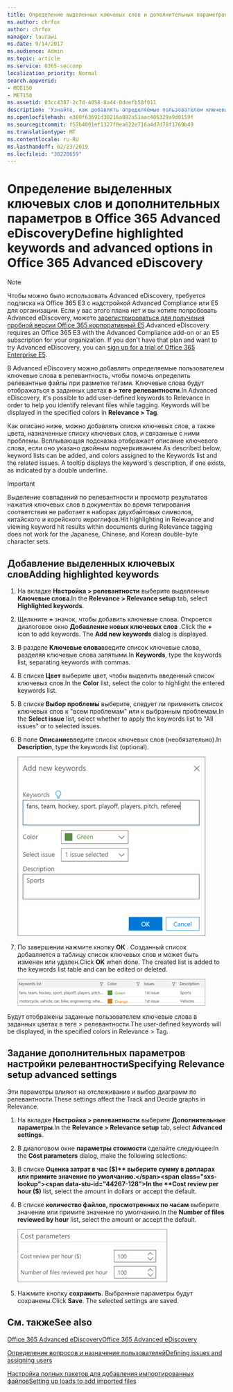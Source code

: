 ```yaml
---
title: Определение выделенных ключевых слов и дополнительных параметров в Office 365 Advanced eDiscovery
ms.author: chrfox
author: chrfox
manager: laurawi
ms.date: 9/14/2017
ms.audience: Admin
ms.topic: article
ms.service: O365-seccomp
localization_priority: Normal
search.appverid:
- MOE150
- MET150
ms.assetid: 03cc4387-2c7d-4058-8a44-0deefb58f011
description: 'Узнайте, как добавлять определяемые пользователем ключевые слова в релевантность для определения релевантных файлов при разметке в Office 365 Advanced eDiscovery и указать параметры затрат.  '
ms.openlocfilehash: e380f63691d30216a082a51aac406329a9d0159f
ms.sourcegitcommit: f57b4001ef1327f0ea622e716a4d7d78f1769b49
ms.translationtype: MT
ms.contentlocale: ru-RU
ms.lasthandoff: 02/23/2019
ms.locfileid: "30220659"
---
```

# <a name="define-highlighted-keywords-and-advanced-options-in-office-365-advanced-ediscovery"></a><span data-ttu-id="44267-103">Определение выделенных ключевых слов и дополнительных параметров в Office 365 Advanced eDiscovery</span><span class="sxs-lookup"><span data-stu-id="44267-103">Define highlighted keywords and advanced options in Office 365 Advanced eDiscovery</span></span>

> [!NOTE]
> <span data-ttu-id="44267-p101">Чтобы можно было использовать Advanced eDiscovery, требуется подписка на Office 365 E3 с надстройкой Advanced Compliance или E5 для организации. Если у вас этого плана нет и вы хотите попробовать Advanced eDiscovery, можете [зарегистрироваться для получения пробной версии Office 365 корпоративный E5](https://go.microsoft.com/fwlink/p/?LinkID=698279).</span><span class="sxs-lookup"><span data-stu-id="44267-p101">Advanced eDiscovery requires an Office 365 E3 with the Advanced Compliance add-on or an E5 subscription for your organization. If you don't have that plan and want to try Advanced eDiscovery, you can [sign up for a trial of Office 365 Enterprise E5](https://go.microsoft.com/fwlink/p/?LinkID=698279).</span></span> 
  
<span data-ttu-id="44267-p102">В Advanced eDiscovery можно добавлять определяемые пользователем ключевые слова в релевантность, чтобы помочь определить релевантные файлы при разметке тегами. Ключевые слова будут отображаться в заданных цветах **в \> теге релевантности**.</span><span class="sxs-lookup"><span data-stu-id="44267-p102">In Advanced eDiscovery, it's possible to add user-defined keywords to Relevance in order to help you identify relevant files while tagging. Keywords will be displayed in the specified colors in **Relevance \> Tag**.</span></span> 
  
<span data-ttu-id="44267-p103">Как описано ниже, можно добавлять списки ключевых слов, а также цвета, назначенные списку ключевых слов, и связанные с ними проблемы. Всплывающая подсказка отображает описание ключевого слова, если оно указано двойным подчеркиванием.</span><span class="sxs-lookup"><span data-stu-id="44267-p103">As described below, keyword lists can be added, and colors assigned to the Keywords list and the related issues. A tooltip displays the keyword's description, if one exists, as indicated by a double underline.</span></span>
  
> [!IMPORTANT]
> <span data-ttu-id="44267-110">Выделение совпадений по релевантности и просмотр результатов нажатия ключевых слов в документах во время тегирования соответствия не работает в наборах двухбайтовых символов, китайского и корейского иероглифов.</span><span class="sxs-lookup"><span data-stu-id="44267-110">Hit highlighting in Relevance and viewing keyword hit results within documents during Relevance tagging does not work for the Japanese, Chinese, and Korean double-byte character sets.</span></span> 
  
## <a name="adding-highlighted-keywords"></a><span data-ttu-id="44267-111">Добавление выделенных ключевых слов</span><span class="sxs-lookup"><span data-stu-id="44267-111">Adding highlighted keywords</span></span>

1. <span data-ttu-id="44267-112">На вкладке **Настройка \> релевантности** выберите выделенные **Ключевые слова**.</span><span class="sxs-lookup"><span data-stu-id="44267-112">In the **Relevance \> Relevance setup** tab, select **Highlighted keywords**.</span></span>
    
2. <span data-ttu-id="44267-p104">Щелкните **+** значок, чтобы добавить ключевые слова. Откроется диалоговое окно **Добавление новых ключевых слов** .</span><span class="sxs-lookup"><span data-stu-id="44267-p104">Click the **+** icon to add keywords. The **Add new keywords** dialog is displayed.</span></span> 
    
3. <span data-ttu-id="44267-115">В разделе **Ключевые слова**введите список ключевые слова, разделяя ключевые слова запятыми.</span><span class="sxs-lookup"><span data-stu-id="44267-115">In **Keywords**, type the keywords list, separating keywords with commas.</span></span> 
    
4. <span data-ttu-id="44267-116">В списке **Цвет** выберите цвет, чтобы выделить введенный список ключевых слов.</span><span class="sxs-lookup"><span data-stu-id="44267-116">In the **Color** list, select the color to highlight the entered keywords list.</span></span> 
    
5. <span data-ttu-id="44267-117">В списке **Выбор проблемы** выберите, следует ли применить список ключевых слов к "всем проблемам" или к выбранным проблемам.</span><span class="sxs-lookup"><span data-stu-id="44267-117">In the **Select issue** list, select whether to apply the keywords list to "All issues" or to selected issues.</span></span> 
    
6. <span data-ttu-id="44267-118">В поле **Описание**введите список ключевых слов (необязательно).</span><span class="sxs-lookup"><span data-stu-id="44267-118">In **Description**, type the keywords list (optional).</span></span>
    
    ![Добавление ключевых слов](media/1683a71f-0875-48fc-b4ef-01f3b0e8e8e9.png)
  
7. <span data-ttu-id="44267-p105">По завершении нажмите кнопку **ОК** . Созданный список добавляется в таблицу список ключевых слов и может быть изменен или удален.</span><span class="sxs-lookup"><span data-stu-id="44267-p105">Click **OK** when done. The created list is added to the keywords list table and can be edited or deleted.</span></span> 
    
    ![Список ключевых слов на вкладке "Настройка релевантности"](media/a05d5ec0-8bde-470d-97e2-456b169281d6.png)
  
<span data-ttu-id="44267-123">Будут отображены заданные пользователем ключевые слова в заданных цветах в теге \> релевантности.</span><span class="sxs-lookup"><span data-stu-id="44267-123">The user-defined keywords will be displayed, in the specified colors in Relevance \> Tag.</span></span> 
  
## <a name="specifying-relevance-setup-advanced-settings"></a><span data-ttu-id="44267-124">Задание дополнительных параметров настройки релевантности</span><span class="sxs-lookup"><span data-stu-id="44267-124">Specifying Relevance setup advanced settings</span></span>

<span data-ttu-id="44267-125">Эти параметры влияют на отслеживание и выбор диаграмм по релевантности.</span><span class="sxs-lookup"><span data-stu-id="44267-125">These settings affect the Track and Decide graphs in Relevance.</span></span>
  
1. <span data-ttu-id="44267-126">На вкладке **Настройка \> релевантности** выберите **Дополнительные параметры**.</span><span class="sxs-lookup"><span data-stu-id="44267-126">In the **Relevance \> Relevance setup** tab, select **Advanced settings**.</span></span>
    
2. <span data-ttu-id="44267-127">В диалоговом окне **параметры стоимости** сделайте следующее:</span><span class="sxs-lookup"><span data-stu-id="44267-127">In the **Cost parameters** dialog, make the following selections:</span></span> 
    
1. <span data-ttu-id="44267-128">В списке **Оценка затрат в час ($)** выберите сумму в долларах или примите значение по умолчанию.</span><span class="sxs-lookup"><span data-stu-id="44267-128">In the **Cost review per hour ($)** list, select the amount in dollars or accept the default.</span></span> 
    
2. <span data-ttu-id="44267-129">В списке **количество файлов, просмотренных по часам** выберите значение или примите значение по умолчанию.</span><span class="sxs-lookup"><span data-stu-id="44267-129">In the **Number of files reviewed by hour** list, select the amount or accept the default.</span></span> 
    
    ![Параметры для указания затрат на вкладке "Настройка релевантности"](media/bab7b5b7-6297-4e7c-b0a6-ba5aa8b21787.png)
  
3. <span data-ttu-id="44267-p106">Нажмите кнопку **сохранить**. Выбранные параметры будут сохранены.</span><span class="sxs-lookup"><span data-stu-id="44267-p106">Click **Save**. The selected settings are saved.</span></span>
    
## <a name="see-also"></a><span data-ttu-id="44267-133">См. также</span><span class="sxs-lookup"><span data-stu-id="44267-133">See also</span></span>

[<span data-ttu-id="44267-134">Office 365 Advanced eDiscovery</span><span class="sxs-lookup"><span data-stu-id="44267-134">Office 365 Advanced eDiscovery</span></span>](office-365-advanced-ediscovery.md)
  
[<span data-ttu-id="44267-135">Определение вопросов и назначение пользователей</span><span class="sxs-lookup"><span data-stu-id="44267-135">Defining issues and assigning users</span></span>](define-issues-and-assign-users.md)
  
[<span data-ttu-id="44267-136">Настройка полных пакетов для добавления импортированных файлов</span><span class="sxs-lookup"><span data-stu-id="44267-136">Setting up loads to add imported files</span></span>](set-up-loads-to-add-imported-files.md)

